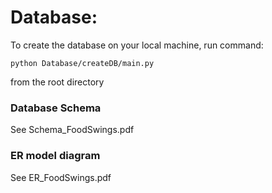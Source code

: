 # Database:
To create the database on your local machine, run command:

    python Database/createDB/main.py 
from the root directory

### Database Schema
See Schema_FoodSwings.pdf
### ER model diagram
See ER_FoodSwings.pdf
